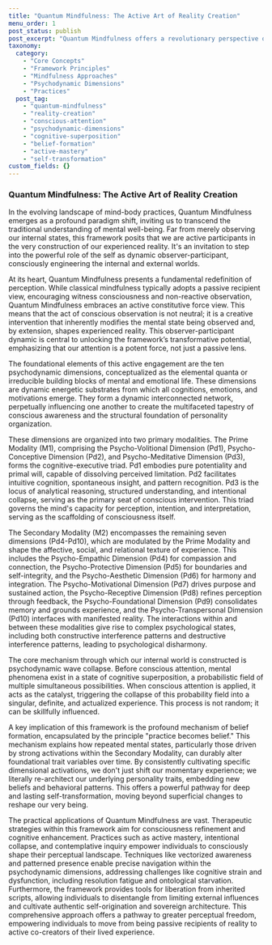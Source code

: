 ```yaml
---
title: "Quantum Mindfulness: The Active Art of Reality Creation"
menu_order: 1
post_status: publish
post_excerpt: "Quantum Mindfulness offers a revolutionary perspective on consciousness, moving beyond passive observation to active engagement in shaping one's reality. This framework reveals how conscious attention triggers psychodynamic wave collapse, transforming potential mental states into lived experience. By understanding the intricate interplay of psychodynamic dimensions, individuals can cultivate active mastery, intentionally influencing their inner world and external manifestations."
taxonomy:
  category:
    - "Core Concepts"
    - "Framework Principles"
    - "Mindfulness Approaches"
    - "Psychodynamic Dimensions"
    - "Practices"
  post_tag:
    - "quantum-mindfulness"
    - "reality-creation"
    - "conscious-attention"
    - "psychodynamic-dimensions"
    - "cognitive-superposition"
    - "belief-formation"
    - "active-mastery"
    - "self-transformation"
custom_fields: {}
---
```


### Quantum Mindfulness: The Active Art of Reality Creation

In the evolving landscape of mind-body practices, Quantum Mindfulness emerges as a profound paradigm shift, inviting us to transcend the traditional understanding of mental well-being. Far from merely observing our internal states, this framework posits that we are active participants in the very construction of our experienced reality. It's an invitation to step into the powerful role of the self as dynamic observer-participant, consciously engineering the internal and external worlds.

At its heart, Quantum Mindfulness presents a fundamental redefinition of perception. While classical mindfulness typically adopts a passive recipient view, encouraging witness consciousness and non-reactive observation, Quantum Mindfulness embraces an active constitutive force view. This means that the act of conscious observation is not neutral; it is a creative intervention that inherently modifies the mental state being observed and, by extension, shapes experienced reality. This observer-participant dynamic is central to unlocking the framework’s transformative potential, emphasizing that our attention is a potent force, not just a passive lens.

The foundational elements of this active engagement are the ten psychodynamic dimensions, conceptualized as the elemental quanta or irreducible building blocks of mental and emotional life. These dimensions are dynamic energetic substrates from which all cognitions, emotions, and motivations emerge. They form a dynamic interconnected network, perpetually influencing one another to create the multifaceted tapestry of conscious awareness and the structural foundation of personality organization.

These dimensions are organized into two primary modalities. The Prime Modality (M1), comprising the Psycho-Volitional Dimension (Pd1), Psycho-Conceptive Dimension (Pd2), and Psycho-Meditative Dimension (Pd3), forms the cognitive-executive triad. Pd1 embodies pure potentiality and primal will, capable of dissolving perceived limitation. Pd2 facilitates intuitive cognition, spontaneous insight, and pattern recognition. Pd3 is the locus of analytical reasoning, structured understanding, and intentional collapse, serving as the primary seat of conscious intervention. This triad governs the mind's capacity for perception, intention, and interpretation, serving as the scaffolding of consciousness itself.

The Secondary Modality (M2) encompasses the remaining seven dimensions (Pd4-Pd10), which are modulated by the Prime Modality and shape the affective, social, and relational texture of experience. This includes the Psycho-Empathic Dimension (Pd4) for compassion and connection, the Psycho-Protective Dimension (Pd5) for boundaries and self-integrity, and the Psycho-Aesthetic Dimension (Pd6) for harmony and integration. The Psycho-Motivational Dimension (Pd7) drives purpose and sustained action, the Psycho-Receptive Dimension (Pd8) refines perception through feedback, the Psycho-Foundational Dimension (Pd9) consolidates memory and grounds experience, and the Psycho-Transpersonal Dimension (Pd10) interfaces with manifested reality. The interactions within and between these modalities give rise to complex psychological states, including both constructive interference patterns and destructive interference patterns, leading to psychological disharmony.

The core mechanism through which our internal world is constructed is psychodynamic wave collapse. Before conscious attention, mental phenomena exist in a state of cognitive superposition, a probabilistic field of multiple simultaneous possibilities. When conscious attention is applied, it acts as the catalyst, triggering the collapse of this probability field into a singular, definite, and actualized experience. This process is not random; it can be skillfully influenced.

A key implication of this framework is the profound mechanism of belief formation, encapsulated by the principle "practice becomes belief." This mechanism explains how repeated mental states, particularly those driven by strong activations within the Secondary Modality, can durably alter foundational trait variables over time. By consistently cultivating specific dimensional activations, we don't just shift our momentary experience; we literally re-architect our underlying personality traits, embedding new beliefs and behavioral patterns. This offers a powerful pathway for deep and lasting self-transformation, moving beyond superficial changes to reshape our very being.

The practical applications of Quantum Mindfulness are vast. Therapeutic strategies within this framework aim for consciousness refinement and cognitive enhancement. Practices such as active mastery, intentional collapse, and contemplative inquiry empower individuals to consciously shape their perceptual landscape. Techniques like vectorized awareness and patterned presence enable precise navigation within the psychodynamic dimensions, addressing challenges like cognitive strain and dysfunction, including resolution fatigue and ontological starvation. Furthermore, the framework provides tools for liberation from inherited scripts, allowing individuals to disentangle from limiting external influences and cultivate authentic self-origination and sovereign architecture. This comprehensive approach offers a pathway to greater perceptual freedom, empowering individuals to move from being passive recipients of reality to active co-creators of their lived experience.